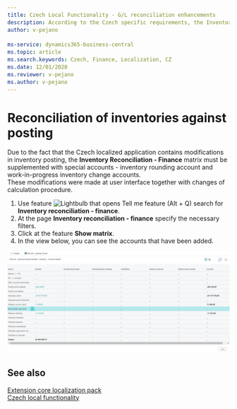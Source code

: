 ```yaml
---
title: Czech Local Functionality - G/L reconciliation enhancements 
description: According to the Czech specific requirements, the Inventory – G/L Reconciliation matrix form must into account take the Czech specific inventory posting Accounts.
author: v-pejano

ms-service: dynamics365-business-central
ms.topic: article
ms.search.keywords: Czech, Finance, Localization, CZ
ms.date: 12/01/2020
ms.reviewer: v-pejano
ms.author: v-pejano
---
```


# Reconciliation of inventories against posting

Due to the fact that the Czech localized application contains modifications in inventory posting, the **Inventory Reconciliation - Finance** matrix must be supplemented with special accounts - inventory rounding account and work-in-progress inventory change accounts.  
These modifications were made at user interface together with changes of calculation procedure.

1. Use feature  ![Lightbulb that opens Tell me feature (Alt + Q)](../../media/ui-search/search_small.png "What do you want to do (Alt + Q)") search for  **Inventory reconciliation - finance**.
2. At the page **Inventory reconciliation - finance** specify the necessary filters.
3. Click at the feature **Show matrix**.
4. In the view below, you can see the accounts that have been added.

![Inventory - G/L Reconciliation](Media/inventory_GL_reconciliation.png)

## See also

[Extension core localization pack](ui-extensions-core-localization-pack-cz.md)  
[Czech local functionality](czech-local-functionality.md)  
